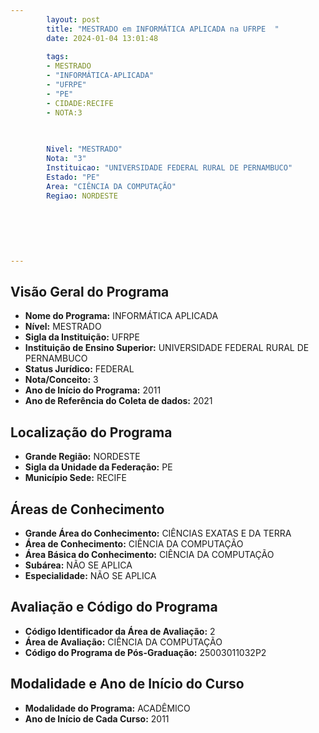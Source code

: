 ```yaml
---
        layout: post
        title: "MESTRADO em INFORMÁTICA APLICADA na UFRPE  "
        date: 2024-01-04 13:01:48
     
        tags:
        - MESTRADO
        - "INFORMÁTICA-APLICADA"
        - "UFRPE"
        - "PE"
        - CIDADE:RECIFE
        - NOTA:3
        
       

        Nivel: "MESTRADO"
        Nota: "3"
        Instituicao: "UNIVERSIDADE FEDERAL RURAL DE PERNAMBUCO"
        Estado: "PE"
        Area: "CIÊNCIA DA COMPUTAÇÃO"
        Regiao: NORDESTE
        
        
        
        
        
        
---
```

## Visão Geral do Programa
- **Nome do Programa:** INFORMÁTICA APLICADA
- **Nível:** MESTRADO
- **Sigla da Instituição:** UFRPE
- **Instituição de Ensino Superior:** UNIVERSIDADE FEDERAL RURAL DE PERNAMBUCO
- **Status Jurídico:** FEDERAL
- **Nota/Conceito:** 3
- **Ano de Início do Programa:** 2011
- **Ano de Referência do Coleta de dados:** 2021

## Localização do Programa
- **Grande Região:** NORDESTE
- **Sigla da Unidade da Federação:** PE
- **Município Sede:** RECIFE

## Áreas de Conhecimento
- **Grande Área do Conhecimento:** CIÊNCIAS EXATAS E DA TERRA
- **Área de Conhecimento:** CIÊNCIA DA COMPUTAÇÃO
- **Área Básica do Conhecimento:** CIÊNCIA DA COMPUTAÇÃO
- **Subárea:** NÃO SE APLICA
- **Especialidade:** NÃO SE APLICA

## Avaliação e Código do Programa
- **Código Identificador da Área de Avaliação:** 2
- **Área de Avaliação:** CIÊNCIA DA COMPUTAÇÃO
- **Código do Programa de Pós-Graduação:** 25003011032P2


## Modalidade e Ano de Início do Curso
- **Modalidade do Programa:** ACADÊMICO
- **Ano de Início de Cada Curso:** 2011
